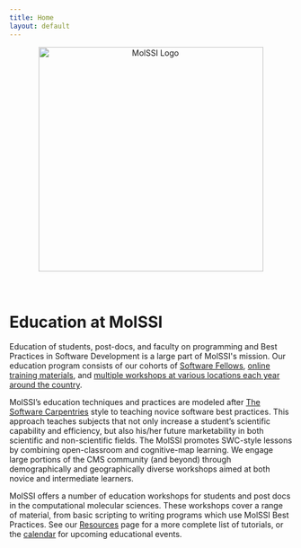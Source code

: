 ```yaml
---
title: Home
layout: default
---
```


<center><img src="images/molssi_main_horizontal.png" alt="MolSSI Logo" width="400"></center>
<br><br>

# Education at MolSSI

Education of students, post-docs, and faculty on programming and Best Practices in Software Development is a large part of MolSSI's mission. Our education program consists of our cohorts of [Software Fellows](https://molssi.org/molssi-software-fellows/), [online training materials](https://molssi-education.github.io/resources.html), and [multiple workshops at various locations each year around the country](https://molssi-education.github.io/request.html).

MolSSI’s education techniques and practices are modeled after [The Software Carpentries](https://software-carpentry.org/) style to teaching novice software best practices. This approach teaches subjects that not only increase a student’s scientific capability and efficiency, but also his/her future marketability in both scientific and non-scientific fields. The MolSSI promotes SWC-style lessons by combining open-classroom and cognitive-map learning. We engage large portions of the CMS community (and beyond) through demographically and geographically diverse workshops aimed at both novice and intermediate learners.

MolSSI offers a number of education workshops for students and post docs in the computational molecular sciences. These workshops cover a range of material, from basic scripting to writing programs which use MolSSI Best Practices. See our [Resources](https://molssi-education.github.io/resources.html) page for a more complete list of tutorials, or the [calendar](https://molssi-education.github.io/calendar.html) for upcoming educational events.
